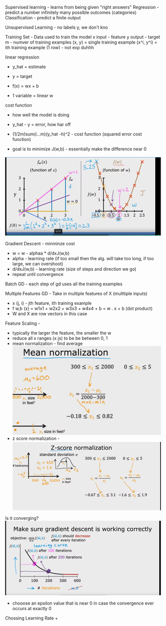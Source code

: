 Supervised learning - learns from being given "right answers"
Regression - predict a number infinitely many possible outcomes (categories)
Classification - predict a finite output


Unsupervised Learning - no labels y, we don't kno

Training Set - Data used to train the model
x input - feature
y  output - target
m - numver of training examples
(x, y) = single training example
(x^i, y^i) = ith training example (1 row) - not exp duhhh



linear regression

 + y_hat = estimate
 + y = target

 + f(x) = wx + b

 + 1 variable = linear w

cost function 
 + how well the model is doing
 + y_hat - y = error, how har off

 + (1/2m)sum(i...m)(y_hat -h)^2 - cost function (squared error cost function)

  + goal is to minimize J(w,b) - essentially make the difference near 0

![Alt text](./assets/cost.png)

Gradient Descent - minminze cost
 + w = w - alphaa * d/dxJ(w,b)
 + alpha - learning rate (if too small then the alg. will take too long, if too large, we can overshoot)
 + d/dxJ(w,b) - learning rate (size of steps and direction we go)
  + repeat until convergence

Batch GD - each step of gd uses all the training examples

Multiple Features GD - Take in multiple features of X (multtiple inputs)
+ x (j, i) - jth feature, ith training example
+ f w,b (x) = w1x1 + w2x2 + w3x3 + w4x4 + b = w . x + b (dot product)
+ W and X are row vectors in this case

Feature Scaling - 
+ typically the larger the feature, the smaller the w
+ reduce all x ranges (x js) to be be between 0, 1
+ mean normalization - find average![Alt text](./assets/mean_norm.png)
+ z score normalization - ![Alt text](./assets/z_score_norm.png)

Is it converging?![Alt text](./assets/converge.png)
+ chooose an epsilon value that is near 0 in case the convergence ever occurs at exactly 0

Chossing Learning Rate
+ 

